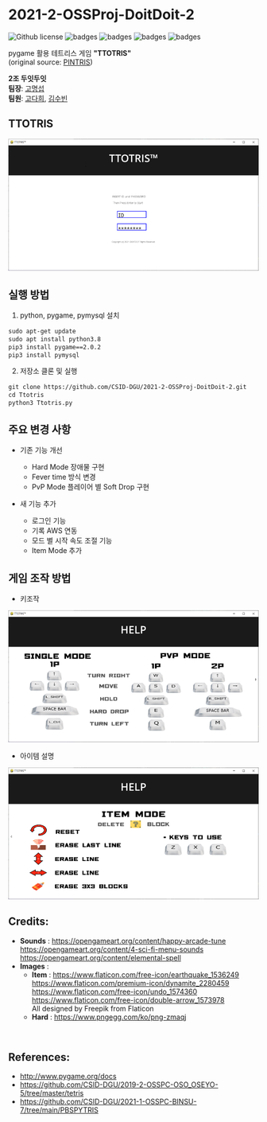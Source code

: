 # 2021-2-OSSProj-DoitDoit-2

![Github license](https://img.shields.io/github/license/CSID-DGU/2021-2-OSSProj-DoitDoit-2)
![badges](https://img.shields.io/badge/OS-ubuntu-red)
![badges](https://img.shields.io/badge/IDE-VSCode-informational)
![badges](https://img.shields.io/badge/python-3.8-blue)
![badges](https://img.shields.io/badge/pygame-2.0.2-yellow)

pygame 활용 테트리스 게임 **"TTOTRIS"**  
(original source: [PINTRIS](https://github.com/CSID-DGU/2021-1-OSSPC-Pint-9))


**2조 두잇두잇**  
**팀장**: [고명섭](https://github.com/tead1234)  
**팀원**: [고다희](https://github.com/DaheeKo), [김수빈](https://github.com/sb0702)


## TTOTRIS
![image](assets/images/LoginPage.png)


## 실행 방법
1. python, pygame, pymysql 설치
```
sudo apt-get update
sudo apt install python3.8
pip3 install pygame==2.0.2
pip3 install pymysql
```
2. 저장소 클론 및 실행
```
git clone https://github.com/CSID-DGU/2021-2-OSSProj-DoitDoit-2.git
cd Ttotris
python3 Ttotris.py
```


## 주요 변경 사항
* 기존 기능 개선
  * Hard Mode 장애물 구현
  * Fever time 방식 변경
  * PvP Mode 플레이어 별 Soft Drop 구현
  
* 새 기능 추가
  * 로그인 기능
  * 기록 AWS 연동
  * 모드 별 시작 속도 조절 기능
  * Item Mode 추가


## 게임 조작 방법
* 키조작 

![image](assets/images/HelpPage1.PNG) 

* 아이템 설명

![image](assets/images/HelpPage2.PNG)



## Credits:
- __Sounds__ : https://opengameart.org/content/happy-arcade-tune <br> https://opengameart.org/content/4-sci-fi-menu-sounds <br> https://opengameart.org/content/elemental-spell
- __Images__ :
  - __Item__ : https://www.flaticon.com/free-icon/earthquake_1536249 <br> https://www.flaticon.com/premium-icon/dynamite_2280459 <br> https://www.flaticon.com/free-icon/undo_1574360 <br> https://www.flaticon.com/free-icon/double-arrow_1573978 <br> All designed by Freepik from Flaticon
  - __Hard__ : https://www.pngegg.com/ko/png-zmaqj
<br>


## References:
- http://www.pygame.org/docs
- https://github.com/CSID-DGU/2019-2-OSSPC-OSO_OSEYO-5/tree/master/tetris
- https://github.com/CSID-DGU/2021-1-OSSPC-BINSU-7/tree/main/PBSPYTRIS
